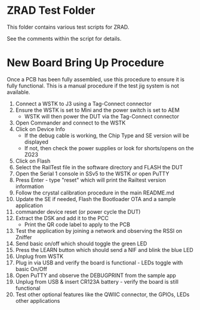 # ZRAD Test Folder

This folder contains various test scripts for ZRAD.

See the comments within the script for details.

# New Board Bring Up Procedure

Once a PCB has been fully assembled, use this procedure to ensure it is fully functional.
This is a manual procedure if the test jig system is not available.

1. Connect a WSTK to J3 using a Tag-Connect connector
2. Ensure the WSTK is set to Mini and the power switch is set to AEM
    - WSTK will then power the DUT via the Tag-Connect connector
3. Open Commander and connect to the WSTK
4. Click on Device Info
    - If the debug cable is working, the Chip Type and SE version will be displayed
    - If not, then check the power supplies or look for shorts/opens on the ZG23
5. Click on Flash
6. Select the RailTest file in the software directory and FLASH the DUT
7. Open the Serial 1 console in SSv5 to the WSTK or open PuTTY
8. Press Enter - type "reset" which will print the Railtest version information
9. Follow the crystal calibration procedure in the main README.md
10. Update the SE if needed, Flash the Bootloader OTA and a sample application
11. commander device reset (or power cycle the DUT)
12. Extract the DSK and add it to the PCC
    - Print the QR code label to apply to the PCB
11. Test the application by joining a network and observing the RSSI on Zniffer
11. Send basic on/off which should toggle the green LED
11. Press the LEARN button which should send a NIF and blink the blue LED
12. Unplug from WSTK
13. Plug in via USB and verify the board is functional - LEDs toggle with basic On/Off
14. Open PuTTY and observe the DEBUGPRINT from the sample app
15. Unplug from USB & insert CR123A battery - verify the board is still functional
16. Test other optional features like the QWIIC connector, the GPIOs, LEDs other applications
